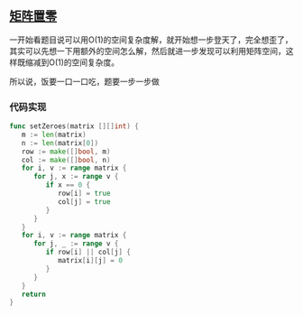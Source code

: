 ## [矩阵置零](https://leetcode-cn.com/problems/set-matrix-zeroes/)

一开始看题目说可以用O(1)的空间复杂度解，就开始想一步登天了，完全想歪了，其实可以先想一下用额外的空间怎么解，然后就进一步发现可以利用矩阵空间，这样既缩减到O(1)的空间复杂度。

所以说，饭要一口一口吃，题要一步一步做



### 代码实现

```go
func setZeroes(matrix [][]int) {
   m := len(matrix)
   n := len(matrix[0])
   row := make([]bool, m)
   col := make([]bool, n)
   for i, v := range matrix {
      for j, x := range v {
         if x == 0 {
            row[i] = true
            col[j] = true
         }
      }
   }
   for i, v := range matrix {
      for j, _ := range v {
         if row[i] || col[j] {
            matrix[i][j] = 0
         }
      }
   }
   return
}
```